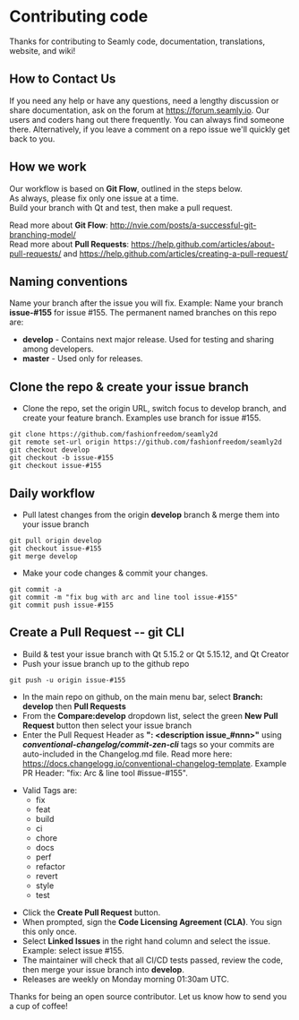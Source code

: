 # Contributing code

Thanks for contributing to Seamly code, documentation, translations, website, and wiki!

## How to Contact Us
If you need any help or have any questions, need a lengthy discussion or share documentation, ask on the forum at https://forum.seamly.io. Our users and coders hang out there frequently. You can always find someone there.
Alternatively, if you leave a comment on a repo issue we'll quickly get back to you.

## How we work
Our workflow is based on **Git Flow**, outlined in the steps below.    
As always, please fix only one issue at a time.   
Build your branch with Qt and test, then make a pull request.   

Read more about **Git Flow**:  http://nvie.com/posts/a-successful-git-branching-model/   
Read more about **Pull Requests**: https://help.github.com/articles/about-pull-requests/ and https://help.github.com/articles/creating-a-pull-request/    

## Naming conventions
Name your branch after the issue you will fix. Example: Name your branch **issue-#155** for issue #155.
The permanent named branches on this repo are:
* **develop** - Contains next major release. Used for testing and sharing among developers.
* **master** - Used only for releases.

## Clone the repo & create your issue branch
* Clone the repo, set the origin URL, switch focus to develop branch, and create your feature branch. Examples use branch for issue #155.
```
git clone https://github.com/fashionfreedom/seamly2d  
git remote set-url origin https://github.com/fashionfreedom/seamly2d
git checkout develop       
git checkout -b issue-#155   
git checkout issue-#155    
```

## Daily workflow  
* Pull latest changes from the origin **develop** branch & merge them into your issue branch
```
git pull origin develop  
git checkout issue-#155  
git merge develop
```  
* Make your code changes & commit your changes.  
```
git commit -a  
git commit -m "fix bug with arc and line tool issue-#155"  
git commit push issue-#155
```

## Create a Pull Request -- git CLI
* Build & test your issue branch with Qt 5.15.2 or Qt 5.15.12, and Qt Creator 
* Push your issue branch up to the github repo
```
git push -u origin issue-#155
```
* In the main repo on github, on the main menu bar, select **Branch: develop** then **Pull Requests** 
* From the **Compare:develop** dropdown list, select the green **New Pull Request** button then select your issue branch 
* Enter the Pull Request Header as **"<tag>: <description issue_#nnn>"** using **_conventional-changelog/commit-zen-cli_** tags so your commits are auto-included in the Changelog.md file. Read more here: https://docs.changelogg.io/conventional-changelog-template. Example PR Header: "fix: Arc & line tool #issue-#155".    
 + Valid Tags are:
    - fix
    - feat
    - build
    - ci
    - chore
    - docs
    - perf
    - refactor
    - revert
    - style
    - test
* Click the **Create Pull Request** button.
* When prompted, sign the **Code Licensing Agreement (CLA)**. You sign this only once.
* Select **Linked Issues** in the right hand column and select the issue. Example: select issue #155.  
* The maintainer will check that all CI/CD tests passed, review the code, then merge your issue branch into **develop**.
* Releases are weekly on Monday morning 01:30am UTC.

Thanks for being an open source contributor.
Let us know how to send you a cup of coffee!

